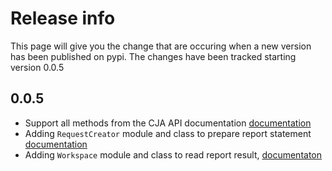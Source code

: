 # Release info

This page will give you the change that are occuring when a new version has been published on pypi.
The changes have been tracked starting version 0.0.5

## 0.0.5

* Support all methods from the CJA API documentation [documentation]()
* Adding `RequestCreator` module and class to prepare report statement [documentation]()
* Adding `Workspace` module and class to read report result, [documentaton]()

